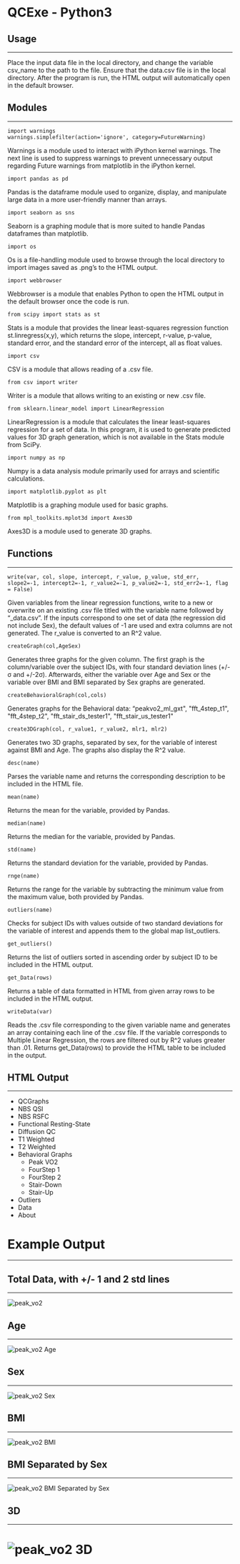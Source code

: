 # QCExe - Python3
## Usage
--------------
Place the input data file in the local directory, and change the variable csv_name to the path to the file. Ensure that the data.csv file is in the local directory. After the program is run, the HTML output will automatically open in the default browser.
## Modules
--------------

```
import warnings
warnings.simplefilter(action='ignore', category=FutureWarning) 
```
Warnings is a module used to interact with iPython kernel warnings. The next line is used to suppress warnings to prevent unnecessary output regarding Future warnings from matplotlib in the iPython kernel.

```
import pandas as pd
```
Pandas is the dataframe module used to organize, display, and manipulate large data in a more user-friendly manner than arrays.

```
import seaborn as sns
```
Seaborn is a graphing module that is more suited to handle Pandas dataframes than matplotlib.

```
import os
```
Os is a file-handling module used to browse through the local directory to import images saved as .png’s to the HTML output.

```
import webbrowser
```
Webbrowser is a module that enables Python to open the HTML output in the default browser once the code is run.

```
from scipy import stats as st
```
Stats is a module that provides the linear least-squares regression function st.linregress(x,y), which returns the slope, intercept, r-value, p-value, standard error, and the standard error of the intercept, all as float values.

```
import csv
```
CSV is a module that allows reading of a .csv file.

```
from csv import writer
```
Writer is a module that allows writing to an existing or new .csv file.

```
from sklearn.linear_model import LinearRegression
```
LinearRegression is a module that calculates the linear least-squares regression for a set of data. In this program, it is used to generate predicted values for 3D graph generation, which is not available in the Stats module from SciPy.

```
import numpy as np
```
Numpy is a data analysis module primarily used for arrays and scientific calculations.

```
import matplotlib.pyplot as plt
```
Matplotlib is a graphing module used for basic graphs.

```
from mpl_toolkits.mplot3d import Axes3D
```
Axes3D is a module used to generate 3D graphs.

## Functions
--------------
```
write(var, col, slope, intercept, r_value, p_value, std_err, slope2=-1, intercept2=-1, r_value2=-1, p_value2=-1, std_err2=-1, flag = False)
```
Given variables from the linear regression functions, write to a new or overwrite on an existing .csv file titled with the variable name followed by “_data.csv”. If the inputs correspond to one set of data (the regression did not include Sex), the default values of -1 are used and extra columns are not generated. The r_value is converted to an R^2 value.

```
createGraph(col,AgeSex)
```
Generates three graphs for the given column. The first graph is the column/variable over the subject IDs, with four standard deviation lines (+/-σ and +/-2σ). Afterwards, either the variable over Age and Sex or the variable over BMI and BMI separated by Sex graphs are generated.
```
createBehavioralGraph(col,cols)
```
Generates graphs for the Behavioral data: “peakvo2_ml_gxt", "fft_4step_t1", "fft_4step_t2", "fft_stair_ds_tester1", "fft_stair_us_tester1"
```
create3DGraph(col, r_value1, r_value2, mlr1, mlr2)
```
Generates two 3D graphs, separated by sex, for the variable of interest against BMI and Age. The graphs also display the R^2 value.
```
desc(name)
```
Parses the variable name and returns the corresponding description to be included in the HTML file.
```
mean(name)
```
Returns the mean for the variable, provided by Pandas.
```
median(name)
```
Returns the median for the variable, provided by Pandas.
```
std(name)
```
Returns the standard deviation for the variable, provided by Pandas.
```
rnge(name)
```
Returns the range for the variable by subtracting the minimum value from the maximum value, both provided by Pandas.
```
outliers(name)
```
Checks for subject IDs with values outside of two standard deviations for the variable of interest and appends them to the global map list_outliers.
```
get_outliers()
```
Returns the list of outliers sorted in ascending order by subject ID to be included in the HTML output.
```
get_Data(rows)
```
Returns a table of data formatted in HTML from given array rows to be included in the HTML output. 
```
writeData(var)
```
Reads the .csv file corresponding to the given variable name and generates an array containing each line of the .csv file. If the variable corresponds to Multiple Linear Regression, the rows are filtered out by R^2 values greater than .01. Returns get_Data(rows) to provide the HTML table to be included in the output.

## HTML Output
--------------
* QCGraphs 
* NBS QSI
* NBS RSFC
* Functional Resting-State
* Diffusion QC
* T1 Weighted
* T2 Weighted
* Behavioral Graphs 
    * Peak VO2
    * FourStep 1
    * FourStep 2
    * Stair-Down
    * Stair-Up
* Outliers
* Data
* About
# Example Output
--------------
## Total Data, with +/- 1 and 2 std lines
--------------
![peak_vo2](peakvo2_ml_gxt.png)
## Age
--------------
![peak_vo2 Age](peakvo2_ml_gxt_Age.png)
## Sex
--------------
![peak_vo2 Sex](peakvo2_ml_gxt_Sex.png)
## BMI
--------------
![peak_vo2 BMI](peakvo2_ml_gxt_BMI.png)
## BMI Separated by Sex
--------------
![peak_vo2 BMI Separated by Sex](peakvo2_ml_gxt_BxS.png)
## 3D
--------------
![peak_vo2 3D](peakvo2_ml_gxt_3D.png)
=======